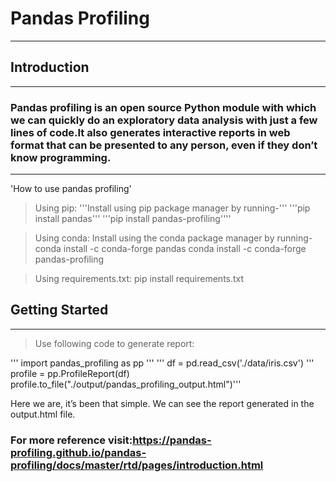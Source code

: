 # Pandas Profiling
************************************************************

## Introduction
--------------------------------------------------------------

### Pandas profiling is an open source Python module with which we can quickly do an exploratory data analysis with just a few lines of code.It also generates interactive reports in web format that can be presented to any person, even if they don’t know programming.
--------------------------------------------------------------

'How to use pandas profiling'

> Using pip:
'''Install using pip package manager by running-'''
'''pip install pandas'''
'''pip install pandas-profiling''''

> Using conda:
Install using the conda package manager by running-
conda install -c conda-forge pandas
conda install -c conda-forge pandas-profiling

> Using requirements.txt:
pip install requirements.txt


## Getting Started
--------------------------------------------------------------

> Use following code to generate report:

''' import pandas_profiling as pp '''
''' df = pd.read_csv('./data/iris.csv') '''
profile = pp.ProfileReport(df)
profile.to_file("./output/pandas_profiling_output.html")'''

Here we are, it’s been that simple. We can see the report generated in the output.html file.

### For more reference visit:https://pandas-profiling.github.io/pandas-profiling/docs/master/rtd/pages/introduction.html
